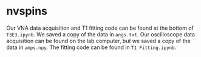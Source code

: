 # nvspins

Our VNA data acquisition and T1 fitting code can be found at the bottom of `T3E3.ipynb`. We saved a copy of the data in `angs.txt`.
Our oscilloscope data acquisition can be found on the lab computer, but we saved a copy of the data in `amps.npy`. The fitting code can be found in `T1 Fitting.ipynb`.
